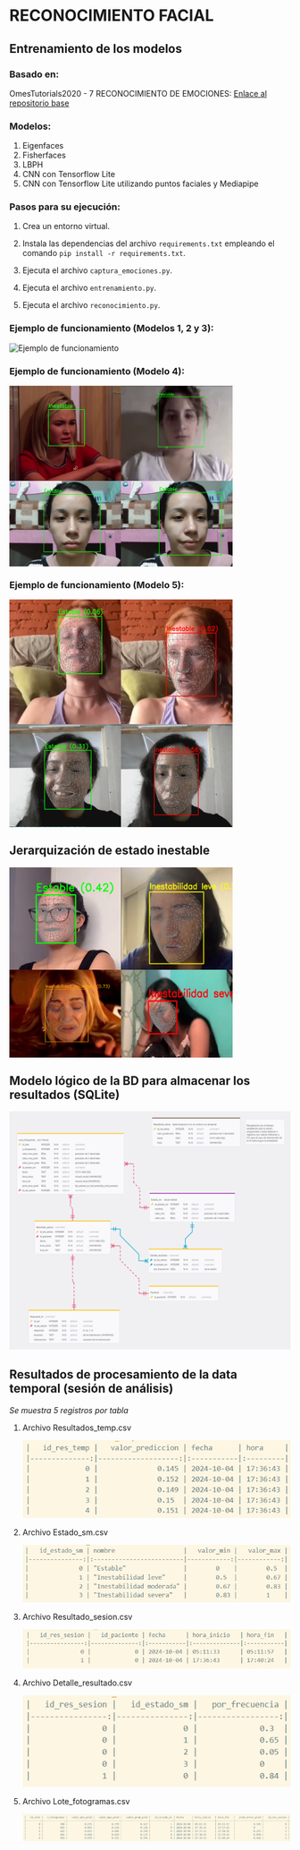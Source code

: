 # RECONOCIMIENTO FACIAL
## Entrenamiento de los modelos
### Basado en:
OmesTutorials2020 - 7 RECONOCIMIENTO DE EMOCIONES: 
[Enlace al repositorio base](https://github.com/GabySol/OmesTutorials2020/tree/master)

### Modelos:
1. Eigenfaces
2. Fisherfaces
3. LBPH
4. CNN con Tensorflow Lite
5. CNN con Tensorflow Lite utilizando puntos faciales y Mediapipe

### Pasos para su ejecución:
1. Crea un entorno virtual.
2. Instala las dependencias del archivo `requirements.txt` empleando el comando `pip install -r requirements.txt`.

3. Ejecuta el archivo `captura_emociones.py`.
4. Ejecuta el archivo `entrenamiento.py`.
5. Ejecuta el archivo `reconocimiento.py`.

### Ejemplo de funcionamiento (Modelos 1, 2 y 3):
![Ejemplo de funcionamiento](Pruebas/Demostracion.gif)

### Ejemplo de funcionamiento (Modelo 4):
<div style="display: flex; flex-wrap: wrap;">
    <img src="Pruebas/Demostracion2.png" alt="Ejemplo de funcionamiento2" width="200"/>
    <img src="Pruebas/Demostracion3.png" alt="Ejemplo de funcionamiento3" width="200"/>
    <img src="Pruebas/Demostracion4.png" alt="Ejemplo de funcionamiento4" width="200"/>
    <img src="Pruebas/Demostracion5.png" alt="Ejemplo de funcionamiento5" width="200"/>
</div>

### Ejemplo de funcionamiento (Modelo 5):
<div style="display: flex; flex-wrap: wrap;">
    <img src="Pruebas/Demostracion6.png" alt="Ejemplo de funcionamiento6" width="200"/>
    <img src="Pruebas/Demostracion7.png" alt="Ejemplo de funcionamiento7" width="200"/>
    <img src="Pruebas/Demostracion8.png" alt="Ejemplo de funcionamiento8" width="200"/>
    <img src="Pruebas/Demostracion9.png" alt="Ejemplo de funcionamiento9" width="200"/>
</div>

## Jerarquización de estado inestable
<div style="display: flex; flex-wrap: wrap;">
    <img src="Pruebas/Demostracion10.png" alt="Ejemplo de funcionamiento10" width="200"/>
    <img src="Pruebas/Demostracion11.png" alt="Ejemplo de funcionamiento11" width="200"/>
    <img src="Pruebas/Demostracion12.png" alt="Ejemplo de funcionamiento12" width="200"/>
    <img src="Pruebas/Demostracion13.png" alt="Ejemplo de funcionamiento13" width="200"/>
</div>

## Modelo lógico de la BD para almacenar los resultados (SQLite)
![base de datos](Database/modelo_logico.png)

## Resultados de procesamiento de la data temporal (sesión de análisis)
*Se muestra 5 registros por tabla*
1. Archivo Resultados_temp.csv

    ![Tabla 1](Pruebas/Demostracion14.png)

2. Archivo Estado_sm.csv

    ![Tabla 2](Pruebas/Demostracion15.png)

3. Archivo Resultado_sesion.csv

    ![Tabla 3](Pruebas/Demostracion16.png)

4. Archivo Detalle_resultado.csv

    ![Tabla 4](Pruebas/Demostracion17.png)

5. Archivo Lote_fotogramas.csv

    ![Tabla 5](Pruebas/Demostracion18.png)